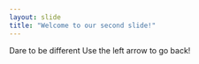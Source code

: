 ```yaml
---
layout: slide
title: "Welcome to our second slide!"
---
```

Dare to be different
Use the left arrow to go back!
